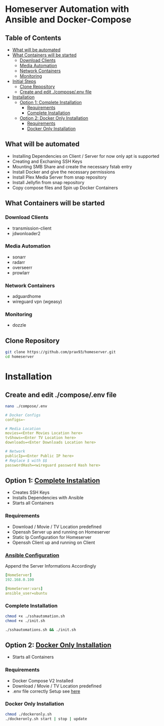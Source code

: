 # Homeserver Automation with Ansible and Docker-Compose 
## Table of Contents
- [What will be automated](#what-will-be-automated)
- [What Containers will be started](#what-containers-will-be-started)
    - [Download Clients](#download-clients)
    - [Media Automation](#media-automation)
    - [Network Containers](#network-containers)
    - [Monitoring](#monitoring)
- [Initial Steps](#initial-steps)
    - [Clone Repository](#clone-repository)
    - [Create and edit ./compose/.env file](#create-and-edit-compose-env-file)
- [Installation](#installation)
    - [Option 1: Complete Installation](#option-1-complete-installation)
        - [Requirements](#requirements)
        - [Complete Installation](#complete-installation)
    - [Option 2: Docker Only Installation](#option-2-docker-only-installation)
        - [Requirements](#requirements-1)
        - [Docker Only Installation](#docker-only-installation)

## What will be automated
- Installing Dependencies on Client / Server for now only apt is supported
- Creating and Exchaning SSH Keys
- Mounting SMB Share and create the necessary fstab entry
- Install Docker and give the necessary permissions
- Install Plex Media Server from snap repository
- Install Jellyfin from snap repository
- Copy compose files and Spin up Docker Containers

## What Containers will be started

### Download Clients
- transmission-client
- jdwonloader2

### Media Automation
- sonarr
- radarr
- overseerr
- prowlarr

### Network Containers
- adguardhome
- wireguard vpn (wgeasy)

### Monitoring
- dozzle


## Clone Repository
```bash
git clone https://github.com/prax93/homeserver.git
cd homeserver
```
# Installation

## Create and edit ./compose/.env file
```bash
nano ./compose/.env
```

```yaml
# Docker Configs
configs=~

# Media Location
movies=<Enter Movies Location here>
tvShows=<Enter TV Location here>
downloads=<Enter Downloads Location here>

# Network 
publicIp=<Enter Public IP here>
# Replace $ with $$
passwordHash=<wireguard password Hash here>
```

## Option 1: [Complete Instalation](#complete-installation)
- Creates SSH Keys
- Installs Dependencies with Ansible
- Starts all Containers

### Requirements
- Download / Movie / TV  Location predefined
- Openssh Server up and running on Homeserver
- Static Ip Configuration for Homeserver
- Openssh Client up and running on Client

### [Ansible Configuration](./playbooks/hosts.yml)
Append the Server Informations Accordingly
```yaml
[HomeServer]
192.168.0.100

[HomeServer:vars]
ansible_user=ubuntu
```

### Complete Installation
```sh
chmod +x ./sshautomation.sh
chmod +x ./init.sh

./sshautomations.sh && ./init.sh

```

## Option 2: [Docker Only Installation](#docker-only-installation)

- Starts all Containers

### Requirements
- Docker Compose V2 Installed 
- Download / Movie / TV  Location predefined
- .env file correctly Setup see [here](#create-and-edit-composeenv-file)

### Docker Only Installation

```sh
chmod ./dockeronly.sh 
./dockeronly.sh start | stop | update
```
